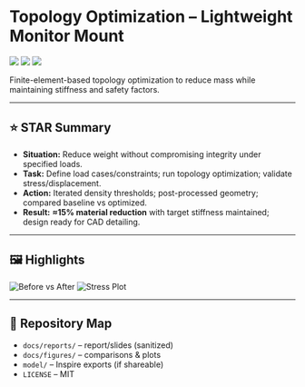 # Topology Optimization – Lightweight Monitor Mount

<p align="left">
  <img src="https://img.shields.io/badge/Focus-Structural%20Optimization-blue?style=for-the-badge" />
  <img src="https://img.shields.io/badge/Tools-Altair%20Inspire%20(FEA)-lightgrey?style=for-the-badge" />
  <img src="https://img.shields.io/badge/License-MIT-brightgreen?style=for-the-badge" />
</p>

Finite-element-based topology optimization to reduce mass while maintaining stiffness and safety factors.

---

## ⭐ STAR Summary
- **Situation:** Reduce weight without compromising integrity under specified loads.
- **Task:** Define load cases/constraints; run topology optimization; validate stress/displacement.
- **Action:** Iterated density thresholds; post-processed geometry; compared baseline vs optimized.
- **Result:** **≈15% material reduction** with target stiffness maintained; design ready for CAD detailing.

---

## 🖼️ Highlights
![Before vs After](docs/figures/topopt-before-after.png)
![Stress Plot](docs/figures/stress-plot.png)

---

## 📂 Repository Map
- `docs/reports/` – report/slides (sanitized)
- `docs/figures/` – comparisons & plots
- `model/` – Inspire exports (if shareable)
- `LICENSE` – MIT
